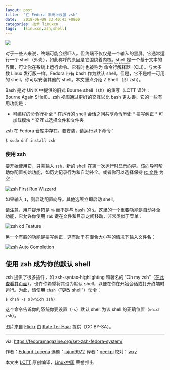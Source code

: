 ```yaml
---
layout: post
title:	"在 Fedora 系统上设置 zsh"
date:	2018-06-09 23:40:43 +0800 
categories:	技术 linuxcn 
tags:	[linuxcn,zsh,shell]
---
```



![](/Asserts/Images//attachment/album/201806/09/234047chxm6e9nisfdbvvf.jpg)


对于一些人来说，终端可能会很吓人。但终端不仅仅是一个输入的黑屏。它通常运行一个 shell（外壳），如此称呼的原因是它围绕着内核。shell 是一个基于文本的界面，可让你在系统上运行命令。它有时也被称为<ruby> 命令行解释器 <rt>  command line interpreter </rt></ruby>（CLI）。与大多数 Linux 发行版一样，Fedora 带有 bash 作为默认 shell。但是，它不是唯一可用的 shell，你可以安装其他的 shell。本文重点介绍 Z Shell （即 zsh）。


Bash 是对 UNIX 中提供的旧式 Bourne shell（sh）的重写（LCTT 译注：Bourne Again SHell）。zsh 视图通过更好的交互以比 bash 更友善。它的一些有用功能是：


* 可编程的命令行补全 \* 在运行的 shell 会话之间共享命令历史 \* 拼写纠正 \* 可加载模块 \* 交互式选择文件和文件夹


zsh 在 Fedora 仓库中存在。要安装，请运行以下命令：



```
$ sudo dnf install zsh

```

### 使用 zsh


要开始使用它，只需输入 `zsh`，新的 shell 在第一次运行时显示向导。该向导可帮助你配置初始功能，如历史记录行为和自动补全。或者你可以选择保持 [rc 文件](https://en.wikipedia.org/wiki/Configuration_file) 为空：


![zsh First Run Wizzard](/Asserts/Images//attachment/album/201806/09/234047gku3vovll47okfhj.gif)


如果输入 `1`，则启动配置向导。其他选项立即启动 shell。


请注意，用户提示符是 `％` 而不是与 bash 的 `$`。这里的一个重要功能是自动补全功能，它允许你使用 `Tab` 键在文件和目录之间移动，非常类似于菜单：


![zsh cd Feature](/Asserts/Images//attachment/album/201806/09/234048f537y5cb7lwlbm77.gif)


另一个有趣的功能是拼写纠正，这有助于在混合大小写的情况下输入文件名：


![zsh Auto Completion](/Asserts/Images//attachment/album/201806/09/234048eo5s85zosx23ccns.gif)


使用 zsh 成为你的默认 shell
-------------------


zsh 提供了很多插件，如 zsh-syntax-highlighting 和著名的 “Oh my zsh”（[在此查看其页面](http://ohmyz.sh/)）。也许你希望将其设为默认 shell，以便在你在开始会话或打开终端时运行。为此，请使用 `chsh`（“更改 shell”）命令：



```
$ chsh -s $(which zsh)

```

这个命令告诉你的系统你要设置（`-s`）默认 shell 为该 shell 的正确位置（`which zsh`）。


图片来自 [Flickr](https://www.flickr.com/photos/katerha/34714051013/) 由 [Kate Ter Haar](https://www.flickr.com/photos/katerha/) 提供（CC BY-SA）。




---


via: <https://fedoramagazine.org/set-zsh-fedora-system/>


作者：[Eduard Lucena](https://fedoramagazine.org/author/x3mboy/) 选题：[lujun9972](https://github.com/lujun9972) 译者：[geekpi](https://github.com/geekpi) 校对：[wxy](https://github.com/wxy)


本文由 [LCTT](https://github.com/LCTT/TranslateProject) 原创编译，[Linux中国](https://linux.cn/) 荣誉推出
